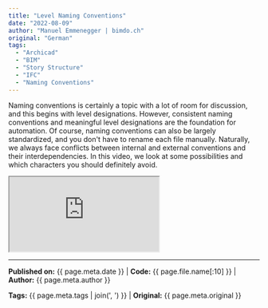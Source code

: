 ```yaml
---
title: "Level Naming Conventions"
date: "2022-08-09"
author: "Manuel Emmenegger | bimdo.ch"
original: "German"
tags: 
  - "Archicad"
  - "BIM"
  - "Story Structure" 
  - "IFC"
  - "Naming Conventions"
---
```


Naming conventions is certainly a topic with a lot of room for discussion, and this begins with level designations. However, consistent naming conventions and meaningful level designations are the foundation for automation. Of course, naming conventions can also be largely standardized, and you don't have to rename each file manually. Naturally, we always face conflicts between internal and external conventions and their interdependencies. In this video, we look at some possibilities and which characters you should definitely avoid.

<div class="video-container">
  <iframe src="https://www.youtube.com/embed/zvVxTgvqwis?si=1iAh8xzd1GF-R9Rh" 
          allowfullscreen>
  </iframe>
</div>


---
**Published on:** {{ page.meta.date }} | **Code:** {{ page.file.name[:10] }}  | **Author:** {{ page.meta.author }}

**Tags:** {{ page.meta.tags | join(', ') }} | **Original:** {{ page.meta.original }}